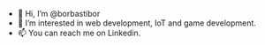 - 👋 Hi, I’m @borbastibor
- 👀 I’m interested in web development, IoT and game development.
- 📫 You can reach me on Linkedin.

<!---
borbastibor/borbastibor is a ✨ special ✨ repository because its `README.md` (this file) appears on your GitHub profile.
You can click the Preview link to take a look at your changes.
--->
